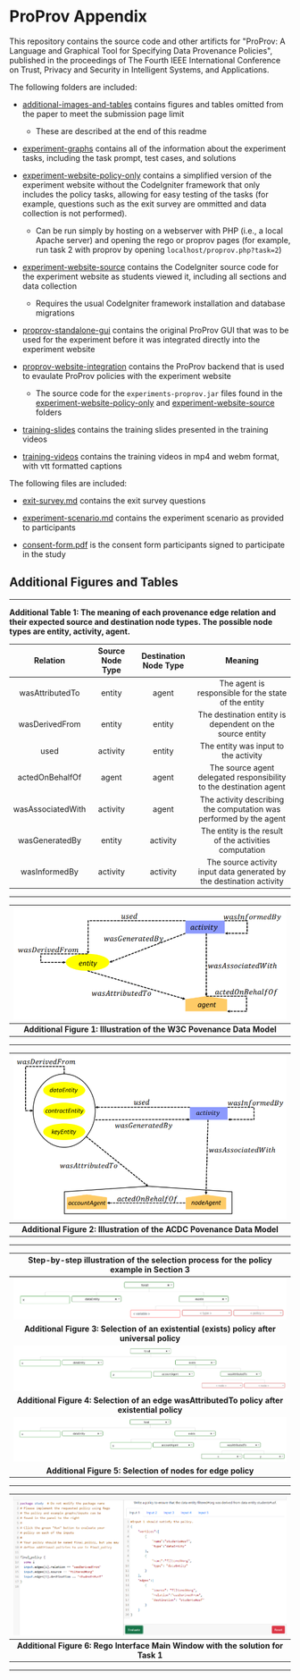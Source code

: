 # ProProv Appendix

This repository contains the source code and other artificts for "ProProv: A Language and Graphical Tool for
Specifying Data Provenance Policies", published in the proceedings of 
The Fourth IEEE International Conference on Trust, Privacy and Security in Intelligent Systems, and Applications.

The following folders are included:

- [additional-images-and-tables](./additional-images-and-tables) contains figures and tables omitted from the paper to meet the submission page limit
    - These are described at the end of this readme

- [experiment-graphs](./experiment-graphs) contains all of the information about the experiment tasks, including the task prompt, test cases, and solutions

- [experiment-website-policy-only](./experiment-website-policy-only) contains a simplified version of the experiment website without the CodeIgniter framework that only includes the policy tasks, allowing for easy testing of the tasks (for example, questions such as the exit survey are ommitted and data collection is not performed). 
    - Can be run simply by hosting on a webserver with PHP (i.e., a local Apache server) and opening the rego or proprov pages (for example, run task 2 with proprov by opening `localhost/proprov.php?task=2`)

- [experiment-website-source](./experiment-website-source) contains the CodeIgniter source code for the experiment website as students viewed it, including all sections and data collection
    - Requires the usual CodeIgniter framework installation and database migrations

- [proprov-standalone-gui](./proprov-standalone-gui) contains the original ProProv GUI that was to be used for the experiment before it was integrated directly into the experiment website

- [proprov-website-integration](./proprov-website-integration) contains the ProProv backend that is used to evaulate ProProv policies with the experiment website
    - The source code for the `experiments-proprov.jar` files found in the [experiment-website-policy-only](./experiment-website-policy-only) and [experiment-website-source](./experiment-website-source) folders

- [training-slides](./training-slides/) contains the training slides presented in the training videos

- [training-videos](./training-videos) contains the training videos in mp4 and webm format, with vtt formatted captions

The following files are included:

- [exit-survey.md](./exit-survey.md) contains the exit survey questions

- [experiment-scenario.md](./experiment-scenario.md) contains the experiment scenario as provided to participants

- [consent-form.pdf](./consent-form.pdf) is the consent form participants signed to participate in the study

## Additional Figures and Tables

---
**Additional Table 1: The meaning of each provenance edge relation and their expected source and destination node types. The possible node types are entity, activity, agent.**

|    **Relation**   | **Source Node Type** | **Destination Node Type** |                              **Meaning**                             |
|:-----------------:|:--------------------:|:-------------------------:|:--------------------------------------------------------------------:|
| wasAttributedTo   |        entity        |           agent           |         The agent is responsible for the state of the entity         |
| wasDerivedFrom    |        entity        |           entity          |       The destination entity is dependent on the source entity       |
| used              |       activity       |           entity          |                 The entity was input to the activity                 |
| actedOnBehalfOf   |         agent        |           agent           |  The source agent delegated responsibility to the destination agent  |
| wasAssociatedWith |       activity       |           agent           |  The activity describing the computation was performed by the agent  |
| wasGeneratedBy    |        entity        |          activity         |        The entity is the result of the activities computation        |
| wasInformedBy     |       activity       |          activity         | The source activity input data generated by the destination activity |

---

| ![W3C Povenance Data Model](./additional-images-and-tables/w3c-prov-dm.png?raw=true "W3C Povenance Data Model") | 
|:----:| 
| **Additional Figure 1: Illustration of the W3C Povenance Data Model** |

---

| ![ACDC Povenance Data Model](./additional-images-and-tables/acdc-prov-model.png?raw=true "ACDC Povenance Data Model") | 
|:----:| 
| **Additional Figure 2: Illustration of the ACDC Povenance Data Model** |

---

|**Step-by-step illustration of the selection process for the policy example in Section 3**|
|:----:|
| ![Step 1](./additional-images-and-tables/forall-exists-policy-selected.png?raw=true "Step 1") |  
| **Additional Figure 3: Selection of an existential (exists) policy after universal policy** |
| ![Step 2](./additional-images-and-tables/forall-exists-wat-policy-selected.png?raw=true "Step 2") |  
| **Additional Figure 4: Selection of an edge wasAttributedTo policy after existential policy** |
| ![Step 3](./additional-images-and-tables/forall-exists-wat-nodes-policy-selected.png?raw=true "Step 3") | 
| **Additional Figure 5: Selection of nodes for edge policy** |

---

| ![Rego Interface](./additional-images-and-tables/rego_interface.png?raw=true "Rego Interface") | 
|:----:| 
| **Additional Figure 6: Rego Interface Main Window with the solution for Task 1** |

---
